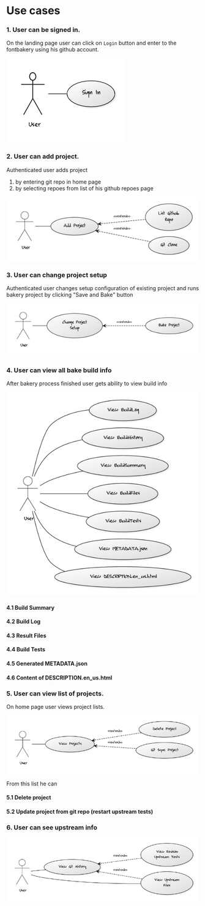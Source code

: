 Use cases
=========


### 1. User can be signed in.

On the landing page user can click on `Login` button and enter to the fontbakery using his github account.

![User can sign in](usecases/User-Can-Sign-In.png)


### 2. User can add project.

Authenticated user adds project

1. by entering git repo in home page
2. by selecting repoes from list of his github repoes page

![User can add project](usecases/User-Can-Add-Project.png)


### 3. User can change project setup

Authenticated user changes setup configuration of existing project and runs bakery project by clicking "Save and Bake" button

![User can change project setup](usecases/User-Can-Change-Project-Setup.png)


### 4. User can view all bake build info

After bakery process finished user gets ability to view build info

![User build cases](usecases/User-Build-Cases.png)

#### 4.1 Build Summary
#### 4.2 Build Log
#### 4.3 Result Files
#### 4.4 Build Tests
#### 4.5 Generated METADATA.json
#### 4.6 Content of DESCRIPTION.en_us.html


### 5. User can view list of projects.

On home page user views project lists.

![User Projects Cases](usecases/User-Project-Cases.png)

From this list he can

#### 5.1 Delete project
#### 5.2 Update project from git repo (restart upstream tests)


### 6. User can see upstream info

![User can see upstream info](usecases/User-Upstream-Cases.png)

